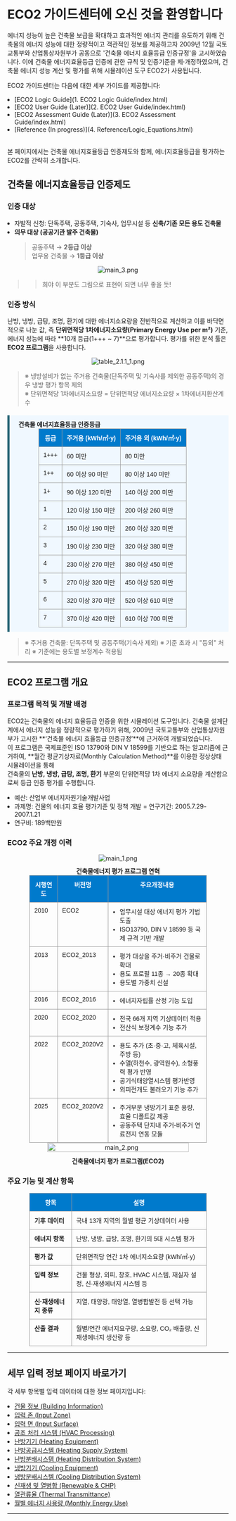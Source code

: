 # ECO2 가이드센터에 오신 것을 환영합니다
에너지 성능이 높은 건축물 보급을 확대하고 효과적인 에너지 관리를 유도하기 위해 건축물의 에너지 성능에 대한 정량적이고 객관적인 정보를 제공하고자 2009년 12월 국토교통부와 산업통상자원부가 공동으로 '건축물 에너지 효율등급 인증규정'을 고시하였습니다. 이에 건축물 에너지효율등급 인증에 관한 규칙 및 인증기준을 제·개정하였으며, 건축물 에너지 성능 계산 및 평가를 위해 시뮬레이션 도구 ECO2가 사용됩니다.  

ECO2 가이드센터는 다음에 대한 세부 가이드를 제공합니다:   

- [ECO2 Logic Guide](1. ECO2 Logic Guide/index.html)
- [ECO2 User Guide (Later)](2. ECO2 User Guide/index.html)
- [ECO2 Assessment Guide (Later)](3. ECO2 Assessment Guide/index.html)
- [Reference (In progress)](4. Reference/Logic_Equations.html)

<br>

본 페이지에서는 건축물 에너지효율등급 인증제도와 함께, 에너지효율등급을 평가하는 ECO2를 간략히 소개합니다. 

## 건축물 에너지효율등급 인증제도

### 인증 대상
- 자발적 신청: 단독주택, 공동주택, 기숙사, 업무시설 등 **신축/기존 모든 용도 건축물**
- **의무 대상 (공공기관 발주 건축물)**
  > 공동주택 → **2등급 이상**  
  > 업무용 건축물 → **1등급 이상** 
<center>
  <img src="_images/main_3.png" style="max-width: 45%;" alt="main_3.png">
</center>

>> 희야 이 부분도 그림으로 표현이 되면 너무 좋을 듯!


### 인증 방식

난방, 냉방, 급탕, 조명, 환기에 대한 에너지소요량을 전반적으로 계산하고 이를 바닥면적으로 나눈 값, 즉 **단위면적당 1차에너지소요량(Primary Energy Use per m²)** 기준, 에너지 성능에 따라 **10개 등급(1+++ ~ 7)**으로 평가합니다. 평가를 위한 분석 툴은 **ECO2 프로그램**을 사용합니다.

<center>
  <img src="_images/table_2.1.1_1.png" style="max-width: 60%;" alt="table_2.1.1_1.png">
</center>

> ※ 냉방설비가 없는 주거용 건축물(단독주택 및 기숙사를 제외한 공동주택)의 경우 냉방 평가 항목 제외  
> ※ 단위면적당 1차에너지소요량 = 단위면적당 에너지소요량 $\times$ 1차에너지환산계수  

<div div style="
  background-color: #f0f8ff;
  border-left: 5px solid #2b6777;
  padding: 10px 20px;
  margin-top: 20px;
">
    <strong>건축물 에너지효율등급 인증등급</strong>
      <table>
        <thead>
          <tr>
            <th>등급</th>
            <th>주거용 (kWh/㎡·y)</th>
            <th>주거용 외 (kWh/㎡·y)</th>
          </tr>
        </thead>
        <tbody>
          <tr><td>1+++</td><td>60 미만</td><td>80 미만</td></tr>
          <tr><td>1++</td><td>60 이상 90 미만</td><td>80 이상 140 미만</td></tr>
          <tr><td>1+</td><td>90 이상 120 미만</td><td>140 이상 200 미만</td></tr>
          <tr><td>1</td><td>120 이상 150 미만</td><td>200 이상 260 미만</td></tr>
          <tr><td>2</td><td>150 이상 190 미만</td><td>260 이상 320 미만</td></tr>
          <tr><td>3</td><td>190 이상 230 미만</td><td>320 이상 380 미만</td></tr>
          <tr><td>4</td><td>230 이상 270 미만</td><td>380 이상 450 미만</td></tr>
          <tr><td>5</td><td>270 이상 320 미만</td><td>450 이상 520 미만</td></tr>
          <tr><td>6</td><td>320 이상 370 미만</td><td>520 이상 610 미만</td></tr>
          <tr><td>7</td><td>370 이상 420 미만</td><td>610 이상 700 미만</td></tr>
        </tbody>
      </table>
</div>

> ※ 주거용 건축물: 단독주택 및 공동주택(기숙사 제외)
> ※ 기준 초과 시 "등외" 처리
> ※ 기준에는 용도별 보정계수 적용됨

---

## ECO2 프로그램 개요
### 프로그램 목적 및 개발 배경

ECO2는 건축물의 에너지 효율등급 인증을 위한 시뮬레이션 도구입니다. 건축물 설계단계에서 에너지 성능을 정량적으로 평가하기 위해, 2009년 국토교통부와 산업통상자원부가 고시한 **‘건축물 에너지 효율등급 인증규정’**에 근거하여 개발되었습니다.   
이 프로그램은 국제표준인 ISO 13790와 DIN V 18599를 기반으로 하는 알고리즘에 근거하여, **월간 평균기상자료(Monthly Calculation Method)**를 이용한 정상상태 시뮬레이션을 통해   
건축물의 **난방, 냉방, 급탕, 조명, 환기** 부문의 단위면적당 1차 에너지 소요량을 계산함으로써 등급 인증 평가를 수행합니다.

- 예산: 산업부 에너지자원기술개발사업
- 과제명: 건물의 에너지 효율 평가기준 및 정책 개발
= 연구기간: 2005.7.29-2007.1.21
- 연구비: 189백만원


### ECO2 주요 개정 이력

<center>
  <div style="display: flex; justify-content: center; gap: 12px;">
    <img src="_images/main_1.png" style="max-width: 70%;" alt="main_1.png">
  </div>
  <div style="margin-top: 10px; text-align: center;">
    <strong>건축물에너지 평가 프로그램 연혁</strong>
  </div>
</center>


<!DOCTYPE html>
<html lang="ko">
<head>
  <meta charset="UTF-8">
  <title>ECO2 프로그램 주요 개정 이력</title>
  <style>
    table {
      border-collapse: collapse;
      width: 80%; /* 중앙 정렬 시 너무 꽉 차지 않도록 */
      font-family: "Malgun Gothic", sans-serif;
      font-size: 14px;
      margin: 0 auto; /* 핵심: 중앙 정렬! */
    }
    th, td {
      border: 1px solid #999;
      padding: 10px;
      vertical-align: top;
    }
    th {
      background-color: #007acc;
      color: white;
      text-align: center;
    }
    ul {
      margin: 0;
      padding-left: 16px;
    }
  </style>
</head>
<body>
  <div style="text-align: center;">
    <table>
      <tr>
        <th>시행연도</th>
        <th>버전명</th>
        <th>주요개정내용</th>
      </tr>
      <tr>
        <td>2010</td>
        <td>ECO2</td>
        <td>
          <ul>
            <li>업무시설 대상 에너지 평가 기법 도출</li>
            <li>ISO13790, DIN V 18599 등 국제 규격 기반 개발</li>
          </ul>
        </td>
      </tr>
      <tr>
        <td>2013</td>
        <td>ECO2_2013</td>
        <td>
          <ul>
            <li>평가 대상을 주거·비주거 건물로 확대</li>
            <li>용도 프로필 11종 → 20종 확대</li>
            <li>용도별 가중치 신설</li>
          </ul>
        </td>
      </tr>
      <tr>
        <td>2016</td>
        <td>ECO2_2016</td>
        <td>
          <ul>
            <li>에너지자립률 산정 기능 도입</li>
          </ul>
        </td>
      </tr>
      <tr>
        <td>2020</td>
        <td>ECO2_2020</td>
        <td>
          <ul>
            <li>전국 66개 지역 기상데이터 적용</li>
            <li>전산식 보정계수 기능 추가</li>
          </ul>
        </td>
      </tr>
      <tr>
        <td>2022</td>
        <td>ECO2_2020V2</td>
        <td>
          <ul>
            <li>용도 추가 (초·중·고, 체육시설, 주방 등)</li>
            <li>수열(하천수, 광역원수), 소형풍력 평가 반영</li>
            <li>공기식태양열시스템 평가반영</li>
            <li>외피전개도 불러오기 기능 추가</li>
          </ul>
        </td>
      </tr>
      <tr>
        <td>2025</td>
        <td>ECO2_2020V2</td>
        <td>
          <ul>
            <li>주거부문 냉방기기 표준 용량, 효율 디폴트값 제공</li>
            <li>공동주택 단지내 주거-비주거 연료전지 연동 모듈</li>
          </ul>
        </td>
      </tr>
    </table>
  </div>
</body>
</html>




<center>
  <div style="display: flex; justify-content: center; gap: 12px;">
    <img src="_images/main_2.png" style="width: 80%;" alt="main_2.png">
  </div>
  <div style="margin-top: 10px; text-align: center;">
    <strong>건축물에너지 평가 프로그램(ECO2)</strong>
  </div>
</center>



### 주요 기능 및 계산 항목

| 항목             | 설명                                             |
| -------------- | ---------------------------------------------- |
| **기후 데이터**     | 국내 13개 지역의 월별 평균 기상데이터 사용                      |
| **에너지 항목**     | 난방, 냉방, 급탕, 조명, 환기의 5대 시스템 평가                 |
| **평가 값**       | 단위면적당 연간 1차 에너지소요량 (kWh/㎡·y)                   |
| **입력 정보**      | 건물 형상, 외피, 창호, HVAC 시스템, 재실자 설정, 신·재생에너지 시스템 등 |
| **신·재생에너지 종류** | 지열, 태양광, 태양열, 열병합발전 등 선택 가능                    |
| **산출 결과**      | 월별/연간 에너지요구량, 소요량, CO₂ 배출량, 신재생에너지 생산량 등       |

---



## 세부 입력 정보 페이지 바로가기

각 세부 항목별 입력 데이터에 대한 정보 페이지입니다:

- [건물 정보 (Building Information)](./01_building_info.md)
- [입력 존 (Input Zone)](./02_input_zone.md)
- [입력 면 (Input Surface)](./03_input_surface.md)
- [공조 처리 시스템 (HVAC Processing)](./04_hvac_processing.md)
- [난방기기 (Heating Equipment)](./05_heating_equip.md)
- [난방공급시스템 (Heating Supply System)](./06_heating_supply.md)
- [난방분배시스템 (Heating Distribution System)](./07_heating_distribution.md)
- [냉방기기 (Cooling Equipment)](./08_cooling_equip.md)
- [냉방분배시스템 (Cooling Distribution System)](./09_cooling_distribution.md)
- [신재생 및 열병합 (Renewable & CHP)](./10_renewable_chp.md)
- [열관류율 (Thermal Transmittance)](./11_thermal_transmittance.md)
- [월별 에너지 사용량 (Monthly Energy Use)](./12_monthly_energy_use.md)

---


> 



